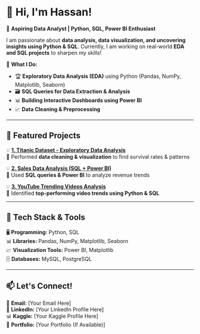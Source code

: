# 👋 Hi, I'm Hassan!  

🚀 **Aspiring Data Analyst | Python, SQL, Power BI Enthusiast**  

I am passionate about **data analysis, data visualization, and uncovering insights using Python & SQL**. Currently, I am working on real-world **EDA and SQL projects** to sharpen my skills!  

📌 **What I Do:**  
- 🏆 **Exploratory Data Analysis (EDA)** using Python (Pandas, NumPy, Matplotlib, Seaborn)  
- 🗃️ **SQL Queries for Data Extraction & Analysis**  
- 📊 **Building Interactive Dashboards using Power BI**  
- 📈 **Data Cleaning & Preprocessing**  

---

## 📌 Featured Projects  

💡 **[1. Titanic Dataset - Exploratory Data Analysis](https://github.com/Qazi-Hassan/Titanic_EDA_Project)**  
🔹 Performed **data cleaning & visualization** to find survival rates & patterns  

💡 **[2. Sales Data Analysis (SQL + Power BI)](https://github.com/Qazi-Hassan/Sales_Analysis_SQL)**  
🔹 Used **SQL queries & Power BI** to analyze revenue trends  

💡 **[3. YouTube Trending Videos Analysis](https://github.com/Qazi-Hassan/YouTube_Trending_Analysis)**  
🔹 Identified **top-performing video trends using Python & SQL**  

---

## 🚀 Tech Stack & Tools  
🖥️ **Programming:** Python, SQL  
📊 **Libraries:** Pandas, NumPy, Matplotlib, Seaborn  
📈 **Visualization Tools:** Power BI, Matplotlib  
🗄️ **Databases:** MySQL, PostgreSQL  

---

## 📫 Let's Connect!  
📧 **Email:** [Your Email Here]  
🔗 **LinkedIn:** [Your LinkedIn Profile Here]  
📊 **Kaggle:** [Your Kaggle Profile Here]  
📂 **Portfolio:** [Your Portfolio (If Available)]  

